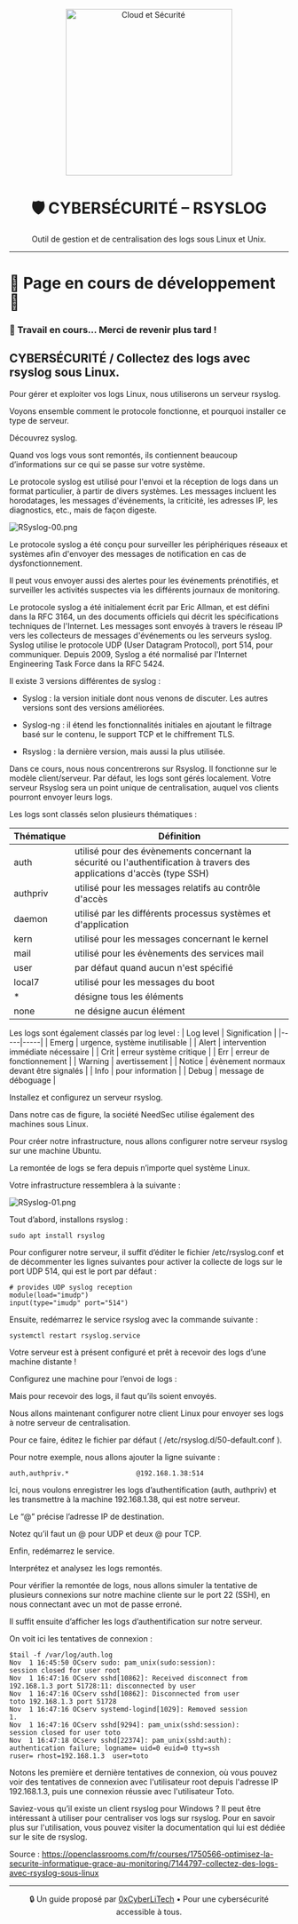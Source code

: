 <p align="center">
  <img src="./images/Cloud-et-securite.png" alt="Cloud et Sécurité" width="300">
</p>

<h1 align="center">🛡️ CYBERSÉCURITÉ – RSYSLOG</h1>

<p align="center">
  Outil de gestion et de centralisation des logs sous Linux et Unix.
</p>

---

# 🚧 **Page en cours de développement** 🚧

### 🔧 Travail en cours... Merci de revenir plus tard !

## CYBERSÉCURITÉ / Collectez des logs avec rsyslog sous Linux.

Pour gérer et exploiter vos logs Linux, nous utiliserons un serveur rsyslog.

Voyons ensemble comment le protocole fonctionne, et pourquoi installer ce type de serveur.

Découvrez syslog.

Quand vos logs vous sont remontés, ils contiennent beaucoup d’informations sur ce qui se passe sur votre système.

Le protocole syslog est utilisé pour l'envoi et la réception de logs dans un format particulier, à partir de divers systèmes. Les messages incluent les horodatages, les messages d'événements, la criticité, les adresses IP, les diagnostics, etc., mais de façon digeste.

![RSyslog-00.png](./images/RSyslog-00.png)

Le protocole syslog a été conçu pour surveiller les périphériques réseaux et systèmes afin d'envoyer des messages de notification en cas de dysfonctionnement.

Il peut vous envoyer aussi des alertes pour les événements prénotifiés, et surveiller les activités suspectes via les différents journaux de monitoring.

Le protocole syslog a été initialement écrit par Eric Allman, et est défini dans la RFC 3164, un des documents officiels qui décrit les spécifications techniques de l'Internet. Les messages sont envoyés à travers le réseau IP vers les collecteurs de messages d'événements ou les serveurs syslog. Syslog utilise le protocole UDP (User Datagram Protocol), port 514, pour communiquer. Depuis 2009, Syslog a été normalisé par l'Internet Engineering Task Force dans la RFC 5424.

Il existe 3 versions différentes de syslog :

- Syslog : la version initiale dont nous venons de discuter. Les autres versions sont des versions améliorées. 

- Syslog-ng : il étend les fonctionnalités initiales en ajoutant le filtrage basé sur le contenu, le support TCP et le chiffrement TLS.

- Rsyslog : la dernière version, mais aussi la plus utilisée. 

Dans ce cours, nous nous concentrerons sur Rsyslog. Il fonctionne sur le modèle client/serveur. Par défaut, les logs sont gérés localement. Votre serveur Rsyslog sera un point unique de centralisation, auquel vos clients pourront envoyer leurs logs.

Les logs sont classés selon plusieurs thématiques :

| Thématique  |  Définition |
|---    |--   |
|  auth  | utilisé pour des évènements concernant la sécurité ou l'authentification à travers des applications d'accès (type SSH) |
|  authpriv | utilisé pour les messages relatifs au contrôle d'accès |
|  daemon  | utilisé par les différents processus systèmes et d'application |
|  kern  | utilisé pour les messages concernant le kernel |
|  mail | utilisé pour les évènements des services mail |
|  user  | par défaut quand aucun n'est spécifié |
|  local7 | utilisé pour les messages du boot |
|  * | désigne tous les éléments  |
|  none | ne désigne aucun élément |

Les logs sont également classés par log level :
|  Log level  | Signification |
|-----|-----|
| Emerg | urgence, système inutilisable |
| Alert | intervention immédiate nécessaire |
| Crit | erreur système critique |
| Err | erreur de fonctionnement |
| Warning | avertissement |
| Notice | évènement normaux devant être signalés |
| Info | pour information |
| Debug | message de déboguage |

Installez et configurez un serveur rsyslog.

Dans notre cas de figure, la société NeedSec utilise également des machines sous Linux.

Pour créer notre infrastructure, nous allons configurer notre serveur rsyslog sur une machine Ubuntu.

La remontée de logs se fera depuis n’importe quel système Linux.

Votre infrastructure ressemblera à la suivante :

![RSyslog-01.png](./images/RSyslog-01.png)

Tout d’abord, installons rsyslog :
```
sudo apt install rsyslog
```
Pour configurer notre serveur, il suffit d’éditer le fichier /etc/rsyslog.conf et de décommenter les lignes suivantes pour activer la collecte de logs sur le port UDP 514, qui est le port par défaut :
```
# provides UDP syslog reception
module(load="imudp")
input(type="imudp" port="514")
```
Ensuite, redémarrez le service rsyslog avec la commande suivante :
```
systemctl restart rsyslog.service
```
Votre serveur est à présent configuré et prêt à recevoir des logs d’une machine distante !

Configurez une machine pour l’envoi de logs :

Mais pour recevoir des logs, il faut qu’ils soient envoyés.

Nous allons maintenant configurer notre client Linux pour envoyer ses logs à notre serveur de centralisation.

Pour ce faire, éditez le fichier par défaut  ( /etc/rsyslog.d/50-default.conf ).

Pour notre exemple, nous allons ajouter la ligne suivante :
```
auth,authpriv.*                 @192.168.1.38:514
```
Ici, nous voulons enregistrer les logs d’authentification (auth, authpriv) et les transmettre à la machine 192.168.1.38, qui est notre serveur.

Le “@” précise l’adresse IP de destination.

Notez qu’il faut un @ pour UDP et deux @ pour TCP.

Enfin, redémarrez le service.

Interprétez et analysez les logs remontés.

Pour vérifier la remontée de logs, nous allons simuler la tentative de plusieurs connexions sur notre machine cliente sur le port 22 (SSH), en nous connectant avec un mot de passe erroné.

Il suffit ensuite d’afficher les logs d’authentification sur notre serveur.

On voit ici les tentatives de connexion :

```
$tail -f /var/log/auth.log
Nov  1 16:45:50 OCserv sudo: pam_unix(sudo:session): 
session closed for user root
Nov  1 16:47:16 OCserv sshd[10862]: Received disconnect from 
192.168.1.3 port 51728:11: disconnected by user
Nov  1 16:47:16 OCserv sshd[10862]: Disconnected from user 
toto 192.168.1.3 port 51728
Nov  1 16:47:16 OCserv systemd-logind[1029]: Removed session 
1.
Nov  1 16:47:16 OCserv sshd[9294]: pam_unix(sshd:session): 
session closed for user toto
Nov  1 16:47:18 OCserv sshd[22374]: pam_unix(sshd:auth): 
authentication failure; logname= uid=0 euid=0 tty=ssh 
ruser= rhost=192.168.1.3  user=toto
```
Notons les première et dernière tentatives de connexion, où vous pouvez voir des tentatives de connexion avec l'utilisateur root depuis l'adresse IP 192.168.1.3, puis une connexion réussie avec l'utilisateur Toto.

Saviez-vous qu’il existe un client rsyslog pour Windows ? Il peut être intéressant à utiliser pour centraliser vos logs sur rsyslog. Pour en savoir plus sur l'utilisation, vous pouvez visiter la documentation qui lui est dédiée sur le site de rsyslog.

Source : https://openclassrooms.com/fr/courses/1750566-optimisez-la-securite-informatique-grace-au-monitoring/7144797-collectez-des-logs-avec-rsyslog-sous-linux

---

<p align="center">
  🔒 Un guide proposé par <a href="https://github.com/0xCyberLiTech">0xCyberLiTech</a> • Pour une cybersécurité accessible à tous.
</p>

